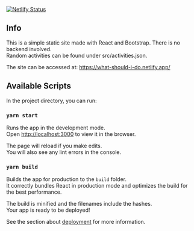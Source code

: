 [![Netlify Status](https://api.netlify.com/api/v1/badges/274261ad-052d-4a53-a5f0-7795784848cf/deploy-status)](https://app.netlify.com/sites/what-should-i-do/deploys)

## Info
This is a simple static site made with React and Bootstrap. There is no backend involved. <br/>
Random activities can be found under src/activities.json.

The site can be accessed at: https://what-should-i-do.netlify.app/

## Available Scripts

In the project directory, you can run:

### `yarn start`

Runs the app in the development mode.<br />
Open [http://localhost:3000](http://localhost:3000) to view it in the browser.

The page will reload if you make edits.<br />
You will also see any lint errors in the console.

### `yarn build`

Builds the app for production to the `build` folder.<br />
It correctly bundles React in production mode and optimizes the build for the best performance.

The build is minified and the filenames include the hashes.<br />
Your app is ready to be deployed!

See the section about [deployment](https://facebook.github.io/create-react-app/docs/deployment) for more information.
